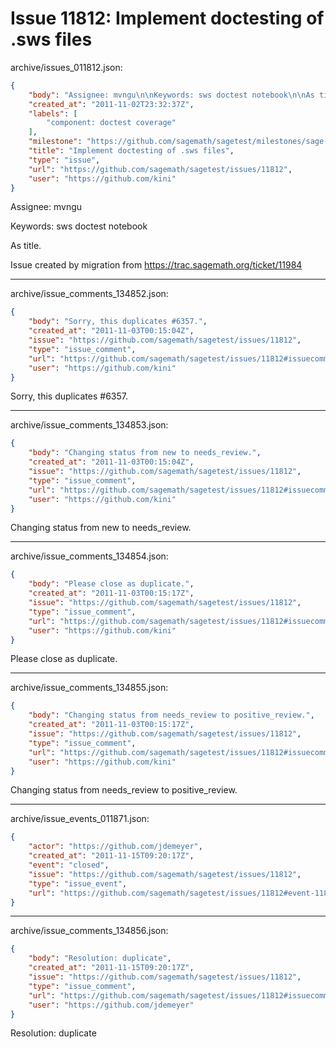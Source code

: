 # Issue 11812: Implement doctesting of .sws files

archive/issues_011812.json:
```json
{
    "body": "Assignee: mvngu\n\nKeywords: sws doctest notebook\n\nAs title.\n\nIssue created by migration from https://trac.sagemath.org/ticket/11984\n\n",
    "created_at": "2011-11-02T23:32:37Z",
    "labels": [
        "component: doctest coverage"
    ],
    "milestone": "https://github.com/sagemath/sagetest/milestones/sage-duplicate/invalid/wontfix",
    "title": "Implement doctesting of .sws files",
    "type": "issue",
    "url": "https://github.com/sagemath/sagetest/issues/11812",
    "user": "https://github.com/kini"
}
```
Assignee: mvngu

Keywords: sws doctest notebook

As title.

Issue created by migration from https://trac.sagemath.org/ticket/11984





---

archive/issue_comments_134852.json:
```json
{
    "body": "Sorry, this duplicates #6357.",
    "created_at": "2011-11-03T00:15:04Z",
    "issue": "https://github.com/sagemath/sagetest/issues/11812",
    "type": "issue_comment",
    "url": "https://github.com/sagemath/sagetest/issues/11812#issuecomment-134852",
    "user": "https://github.com/kini"
}
```

Sorry, this duplicates #6357.



---

archive/issue_comments_134853.json:
```json
{
    "body": "Changing status from new to needs_review.",
    "created_at": "2011-11-03T00:15:04Z",
    "issue": "https://github.com/sagemath/sagetest/issues/11812",
    "type": "issue_comment",
    "url": "https://github.com/sagemath/sagetest/issues/11812#issuecomment-134853",
    "user": "https://github.com/kini"
}
```

Changing status from new to needs_review.



---

archive/issue_comments_134854.json:
```json
{
    "body": "Please close as duplicate.",
    "created_at": "2011-11-03T00:15:17Z",
    "issue": "https://github.com/sagemath/sagetest/issues/11812",
    "type": "issue_comment",
    "url": "https://github.com/sagemath/sagetest/issues/11812#issuecomment-134854",
    "user": "https://github.com/kini"
}
```

Please close as duplicate.



---

archive/issue_comments_134855.json:
```json
{
    "body": "Changing status from needs_review to positive_review.",
    "created_at": "2011-11-03T00:15:17Z",
    "issue": "https://github.com/sagemath/sagetest/issues/11812",
    "type": "issue_comment",
    "url": "https://github.com/sagemath/sagetest/issues/11812#issuecomment-134855",
    "user": "https://github.com/kini"
}
```

Changing status from needs_review to positive_review.



---

archive/issue_events_011871.json:
```json
{
    "actor": "https://github.com/jdemeyer",
    "created_at": "2011-11-15T09:20:17Z",
    "event": "closed",
    "issue": "https://github.com/sagemath/sagetest/issues/11812",
    "type": "issue_event",
    "url": "https://github.com/sagemath/sagetest/issues/11812#event-11871"
}
```



---

archive/issue_comments_134856.json:
```json
{
    "body": "Resolution: duplicate",
    "created_at": "2011-11-15T09:20:17Z",
    "issue": "https://github.com/sagemath/sagetest/issues/11812",
    "type": "issue_comment",
    "url": "https://github.com/sagemath/sagetest/issues/11812#issuecomment-134856",
    "user": "https://github.com/jdemeyer"
}
```

Resolution: duplicate
